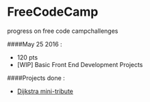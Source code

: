 # FreeCodeCamp
progress on free code campchallenges

####May 25 2016 :
* 120 pts
* [WIP] Basic Front End Development Projects


####Projects done :
* [Dijkstra mini-tribute](https://codepen.io/erno/full/MegywG/)
